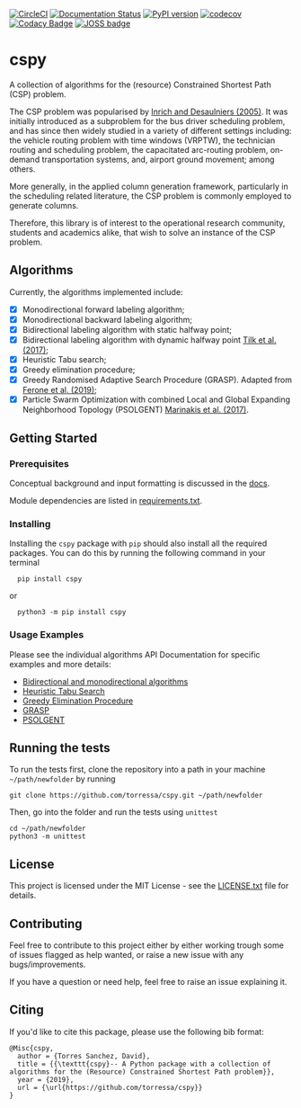 [![CircleCI](https://circleci.com/gh/torressa/cspy/tree/master.svg?style=svg&circle-token=910e28b03dd0d32967fae038a3cf28b6cdf56334)](https://circleci.com/gh/torressa/cspy/tree/master)
[![Documentation Status](https://readthedocs.org/projects/cspy/badge/?version=latest)](https://cspy.readthedocs.io/en/latest/?badge=latest)
[![PyPI version](https://badge.fury.io/py/cspy.svg)](https://badge.fury.io/py/cspy)
[![codecov](https://codecov.io/gh/torressa/cspy/branch/master/graph/badge.svg?token=24tyrWinNT)](https://codecov.io/gh/torressa/cspy)
[![Codacy Badge](https://api.codacy.com/project/badge/Grade/c28f50e92dae4bcc921f1bd142370608)](https://www.codacy.com/app/torressa/cspy?utm_source=github.com&amp;utm_medium=referral&amp;utm_content=torressa/cspy&amp;utm_campaign=Badge_Grade)
[![JOSS badge](http://joss.theoj.org/papers/25eda55801a528b982d03a6a61f7730d/status.svg)](https://github.com/openjournals/joss-reviews/issues/1571)
<!-- [![BCH compliance](https://bettercodehub.com/edge/badge/torressa/cspy?branch=master)](https://bettercodehub.com/)
[![License: MIT](https://img.shields.io/badge/License-MIT-yellow.svg)](https://opensource.org/licenses/MIT) -->

# cspy


A collection of algorithms for the (resource) Constrained Shortest Path (CSP) problem. 

The CSP problem was popularised by [Inrich and Desaulniers (2005)](@inrich). It was initially introduced as a subproblem for the bus driver scheduling problem, and has since then widely studied in a variety of different settings including: the vehicle routing problem with time windows (VRPTW), the technician routing and scheduling problem, the capacitated arc-routing problem, on-demand transportation systems, and, airport ground movement; among others.

More generally, in the applied column generation framework, particularly in the scheduling related literature, the CSP problem is commonly employed to generate columns.

Therefore, this library is of interest to the operational research community, students and academics alike, that wish to solve an instance of the CSP problem.

## Algorithms

Currently, the algorithms implemented include:

- [X] Monodirectional forward labeling algorithm;
- [X] Monodirectional backward labeling algorithm;
- [X] Bidirectional labeling algorithm with static halfway point;
- [X] Bidirectional labeling algorithm with dynamic halfway point [Tilk et al. (2017)](@tilk);
- [X] Heuristic Tabu search;
- [X] Greedy elimination procedure;
- [X] Greedy Randomised Adaptive Search Procedure (GRASP). Adapted from [Ferone et al. (2019)](@ferone);
- [X] Particle Swarm Optimization with combined Local and Global Expanding Neighborhood Topology (PSOLGENT) [Marinakis et al. (2017)](@marinakis).

## Getting Started

### Prerequisites

Conceptual background and input formatting is discussed in the [docs](https://cspy.readthedocs.io/en/latest/how_to.html).

Module dependencies are listed in [requirements.txt](requirements.txt).

### Installing

Installing the ``cspy`` package with ``pip`` should also install all the required packages. You can do this by running the following command in your terminal

```
  pip install cspy
```
or

```
  python3 -m pip install cspy
```

### Usage Examples

Please see the individual algorithms API Documentation for specific examples and more details:

- [Bidirectional and monodirectional algorithms](https://cspy.readthedocs.io/en/latest/api/cspy.BiDirectional.html)
- [Heuristic Tabu Search](https://cspy.readthedocs.io/en/latest/api/cspy.Tabu.html)
- [Greedy Elimination Procedure](https://cspy.readthedocs.io/en/latest/api/cspy.GreedyElim.html)
- [GRASP](https://cspy.readthedocs.io/en/latest/api/cspy.GRASP.html)
- [PSOLGENT](https://cspy.readthedocs.io/en/latest/api/cspy.PSOLGENT.html)

## Running the tests

To run the tests first, clone the repository into a path in your machine ``~/path/newfolder`` by running 

```none
git clone https://github.com/torressa/cspy.git ~/path/newfolder
```

Then, go into the folder and run the tests using ``unittest``

```none
cd ~/path/newfolder
python3 -m unittest
```

## License

This project is licensed under the MIT License - see the [LICENSE.txt](LICENSE.txt) file for details.

## Contributing

Feel free to contribute to this project either by either working trough some of issues flagged as help wanted, or raise a new issue with any bugs/improvements.

If you have a question or need help, feel free to raise an issue explaining it.

## Citing

If you'd like to cite this package, please use the following bib format:

```none
@Misc{cspy,
  author = {Torres Sanchez, David},
  title = {{\texttt{cspy}-- A Python package with a collection of algorithms for the (Resource) Constrained Shortest Path problem}},
  year = {2019},
  url = {\url{https://github.com/torressa/cspy}}
}
```

[@inrich]: https://www.researchgate.net/publication/227142556_Shortest_Path_Problems_with_Resource_Constraints

[@tilk]: https://www.sciencedirect.com/science/article/pii/S0377221717302035

[@marinakis]: https://www.sciencedirect.com/science/article/pii/S0377221717302357

[@ferone]: https://www.tandfonline.com/doi/full/10.1080/10556788.2018.1548015